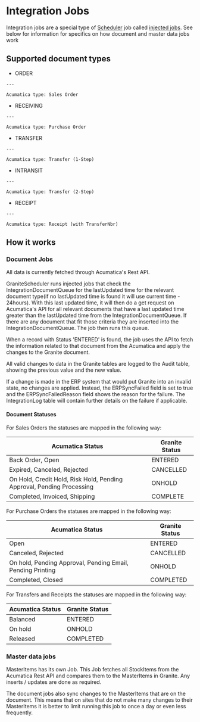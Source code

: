 # Integration Jobs

Integration jobs are a special type of [Scheduler](../../scheduler/manual.md) job called [injected jobs](../../scheduler/manual.md#injected-jobs-integration-jobs). 
See below for information for specifics on how document and master data jobs work

## Supported document types 
<div class="grid cards" markdown>

 -   ORDER

    ---

    Acumatica type: Sales Order

 -   RECEIVING

    ---

    Acumatica type: Purchase Order

 -   TRANSFER

    ---

    Acumatica type: Transfer (1-Step)

 -   INTRANSIT

    ---

    Acumatica type: Transfer (2-Step)

 -   RECEIPT

    ---

    Acumatica type: Receipt (with TransferNbr)

</div>

## How it works
### Document Jobs
All data is currently fetched through Acumatica's Rest API. 

GraniteScheduler runs injected jobs that check the IntegrationDocumentQueue for the lastUpdated time for the relevant document type(if no lastUpdated time is found it will use current time - 24hours). With this last updated time, it will then do a get request on Acumatica's API for all relevant documents that have a last updated time greater than the lastUpdated time from the IntegrationDocumentQueue. If there are any document that fit those criteria they are inserted into the IntegrationDocumentQueue. The job then runs this queue.

When a record with Status 'ENTERED' is found, the job uses the API to fetch the information related to that document from the Acumatica and apply the changes to the Granite document. 

All valid changes to data in the Granite tables are logged to the Audit table, showing the previous value and the new value.

If a change is made in the ERP system that would put Granite into an invalid state, no changes are applied. Instead, the ERPSyncFailed field is set to true and the ERPSyncFailedReason field shows the reason for the failure. The IntegrationLog table will contain further details on the failure if applicable.

#### Document Statuses

For Sales Orders the statuses are mapped in the following way:

| Acumatica Status | Granite Status | 
|------------------|----------------|
| Back Order, Open | ENTERED |
| Expired, Canceled, Rejected | CANCELLED | 
| On Hold, Credit Hold, Risk Hold, Pending Approval, Pending Processing | ONHOLD |
| Completed, Invoiced, Shipping | COMPLETE |

For Purchase Orders the statuses are mapped in the following way:

| Acumatica Status | Granite Status | 
|------------------|----------------|
| Open | ENTERED |
| Canceled, Rejected | CANCELLED |
| On hold, Pending Approval, Pending Email, Pending Printing | ONHOLD |
| Completed, Closed | COMPLETED|

For Transfers and Receipts the statuses are mapped in the following way:

| Acumatica Status | Granite Status | 
|------------------|----------------|
| Balanced | ENTERED |
| On hold | ONHOLD |
| Released | COMPLETED|

### Master data jobs
MasterItems has its own Job. This Job fetches all StockItems from the Acumatica Rest API and compares them to the MasterItems in Granite. Any inserts / updates are done as required. 

The document jobs also sync changes to the MasterItems that are on the document. This means that on sites that do not make many changes to their MasterItems it is better to limit running this job to once a day or even less frequently. 

